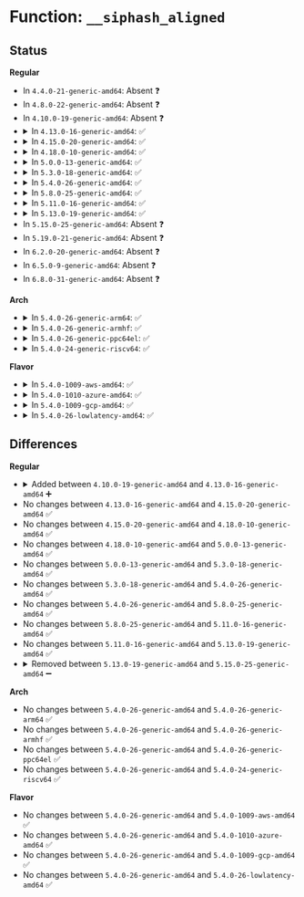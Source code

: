 # Function: <code>__siphash_aligned</code>

## Status
<b>Regular</b>
<ul>
<li>
In <code>4.4.0-21-generic-amd64</code>: Absent ❓
</li>
<li>
In <code>4.8.0-22-generic-amd64</code>: Absent ❓
</li>
<li>
In <code>4.10.0-19-generic-amd64</code>: Absent ❓
</li>
<li>
<details>
<summary>In <code>4.13.0-16-generic-amd64</code>: ✅</summary>

```c
u64 __siphash_aligned(const void * data, size_t len, const siphash_key_t * key)
```

```json
{
  "name": "__siphash_aligned",
  "collision_type": "Unique Global",
  "inline_type": "No",
  "funcs": [
    {
      "addr": 18446744071588237792,
      "name": "__siphash_aligned",
      "external": true,
      "loc": "lib/siphash.c:52",
      "file": "lib/siphash.c",
      "inline": "seen, unknown",
      "caller_inline": [],
      "caller_func": [
        "net/core/secure_seq.c:secure_dccpv6_sequence_number",
        "net/core/secure_seq.c:secure_ipv6_port_ephemeral",
        "net/core/secure_seq.c:secure_tcpv6_seq",
        "net/ipv6/syncookies.c:cookie_hash"
      ]
    }
  ],
  "symbols": [
    {
      "addr": 18446744071588237792,
      "name": "__siphash_aligned",
      "section": ".text",
      "bind": "STB_GLOBAL",
      "size": 596
    }
  ]
}
```
</details>
</li>
<li>
<details>
<summary>In <code>4.15.0-20-generic-amd64</code>: ✅</summary>

```c
u64 __siphash_aligned(const void * data, size_t len, const siphash_key_t * key)
```

```json
{
  "name": "__siphash_aligned",
  "collision_type": "Unique Global",
  "inline_type": "No",
  "funcs": [
    {
      "addr": 18446744071588789216,
      "name": "__siphash_aligned",
      "external": true,
      "loc": "lib/siphash.c:52",
      "file": "lib/siphash.c",
      "inline": "seen, unknown",
      "caller_inline": [],
      "caller_func": [
        "net/core/secure_seq.c:secure_dccpv6_sequence_number",
        "net/core/secure_seq.c:secure_ipv6_port_ephemeral",
        "net/core/secure_seq.c:secure_tcpv6_seq",
        "net/ipv6/syncookies.c:cookie_hash"
      ]
    }
  ],
  "symbols": [
    {
      "addr": 18446744071588789216,
      "name": "__siphash_aligned",
      "section": ".text",
      "bind": "STB_GLOBAL",
      "size": 596
    }
  ]
}
```
</details>
</li>
<li>
<details>
<summary>In <code>4.18.0-10-generic-amd64</code>: ✅</summary>

```c
u64 __siphash_aligned(const void * data, size_t len, const siphash_key_t * key)
```

```json
{
  "name": "__siphash_aligned",
  "collision_type": "Unique Global",
  "inline_type": "No",
  "funcs": [
    {
      "addr": 18446744071589167440,
      "name": "__siphash_aligned",
      "external": true,
      "loc": "lib/siphash.c:52",
      "file": "lib/siphash.c",
      "inline": "seen, unknown",
      "caller_inline": [],
      "caller_func": [
        "net/core/secure_seq.c:secure_dccpv6_sequence_number",
        "net/core/secure_seq.c:secure_ipv6_port_ephemeral",
        "net/core/secure_seq.c:secure_tcpv6_seq",
        "net/ipv6/syncookies.c:cookie_hash"
      ]
    }
  ],
  "symbols": [
    {
      "addr": 18446744071589167440,
      "name": "__siphash_aligned",
      "section": ".text",
      "bind": "STB_GLOBAL",
      "size": 575
    }
  ]
}
```
</details>
</li>
<li>
<details>
<summary>In <code>5.0.0-13-generic-amd64</code>: ✅</summary>

```c
u64 __siphash_aligned(const void * data, size_t len, const siphash_key_t * key)
```

```json
{
  "name": "__siphash_aligned",
  "collision_type": "Unique Global",
  "inline_type": "No",
  "funcs": [
    {
      "addr": 18446744071589397360,
      "name": "__siphash_aligned",
      "external": true,
      "loc": "lib/siphash.c:52",
      "file": "lib/siphash.c",
      "inline": "seen, unknown",
      "caller_inline": [],
      "caller_func": [
        "net/core/secure_seq.c:secure_dccpv6_sequence_number",
        "net/core/secure_seq.c:secure_ipv6_port_ephemeral",
        "net/core/secure_seq.c:secure_tcpv6_seq",
        "net/ipv6/syncookies.c:cookie_hash"
      ]
    }
  ],
  "symbols": [
    {
      "addr": 18446744071589397360,
      "name": "__siphash_aligned",
      "section": ".text",
      "bind": "STB_GLOBAL",
      "size": 575
    }
  ]
}
```
</details>
</li>
<li>
<details>
<summary>In <code>5.3.0-18-generic-amd64</code>: ✅</summary>

```c
u64 __siphash_aligned(const void * data, size_t len, const siphash_key_t * key)
```

```json
{
  "name": "__siphash_aligned",
  "collision_type": "Unique Global",
  "inline_type": "No",
  "funcs": [
    {
      "addr": 18446744071589853440,
      "name": "__siphash_aligned",
      "external": true,
      "loc": "lib/siphash.c:52",
      "file": "lib/siphash.c",
      "inline": "seen, unknown",
      "caller_inline": [],
      "caller_func": [
        "net/core/secure_seq.c:secure_dccpv6_sequence_number",
        "net/core/secure_seq.c:secure_ipv6_port_ephemeral",
        "net/core/secure_seq.c:secure_tcpv6_seq",
        "net/ipv6/syncookies.c:cookie_hash"
      ]
    }
  ],
  "symbols": [
    {
      "addr": 18446744071589853440,
      "name": "__siphash_aligned",
      "section": ".text",
      "bind": "STB_GLOBAL",
      "size": 566
    }
  ]
}
```
</details>
</li>
<li>
<details>
<summary>In <code>5.4.0-26-generic-amd64</code>: ✅</summary>

```c
u64 __siphash_aligned(const void * data, size_t len, const siphash_key_t * key)
```

```json
{
  "name": "__siphash_aligned",
  "collision_type": "Unique Global",
  "inline_type": "No",
  "funcs": [
    {
      "addr": 18446744071590079232,
      "name": "__siphash_aligned",
      "external": true,
      "loc": "lib/siphash.c:52",
      "file": "lib/siphash.c",
      "inline": "seen, unknown",
      "caller_inline": [],
      "caller_func": [
        "net/core/secure_seq.c:secure_dccpv6_sequence_number",
        "net/core/secure_seq.c:secure_ipv6_port_ephemeral",
        "net/core/secure_seq.c:secure_tcpv6_seq",
        "net/core/flow_dissector.c:skb_get_hash_perturb",
        "net/core/flow_dissector.c:__skb_get_hash",
        "net/core/flow_dissector.c:__skb_get_hash_symmetric",
        "net/core/flow_dissector.c:flow_hash_from_keys",
        "net/ipv6/syncookies.c:cookie_hash"
      ]
    }
  ],
  "symbols": [
    {
      "addr": 18446744071590079232,
      "name": "__siphash_aligned",
      "section": ".text",
      "bind": "STB_GLOBAL",
      "size": 566
    }
  ]
}
```
</details>
</li>
<li>
<details>
<summary>In <code>5.8.0-25-generic-amd64</code>: ✅</summary>

```c
u64 __siphash_aligned(const void * data, size_t len, const siphash_key_t * key)
```

```json
{
  "name": "__siphash_aligned",
  "collision_type": "Unique Global",
  "inline_type": "No",
  "funcs": [
    {
      "addr": 18446744071585077056,
      "name": "__siphash_aligned",
      "external": true,
      "loc": "lib/siphash.c:52",
      "file": "lib/siphash.c",
      "inline": "seen, unknown",
      "caller_inline": [],
      "caller_func": [
        "fs/crypto/fname.c:fscrypt_fname_siphash",
        "net/core/secure_seq.c:secure_dccpv6_sequence_number",
        "net/core/secure_seq.c:secure_ipv6_port_ephemeral",
        "net/core/secure_seq.c:secure_tcpv6_seq",
        "net/core/flow_dissector.c:__flow_hash_from_keys"
      ]
    }
  ],
  "symbols": [
    {
      "addr": 18446744071585077056,
      "name": "__siphash_aligned",
      "section": ".text",
      "bind": "STB_GLOBAL",
      "size": 555
    }
  ]
}
```
</details>
</li>
<li>
<details>
<summary>In <code>5.11.0-16-generic-amd64</code>: ✅</summary>

```c
u64 __siphash_aligned(const void * data, size_t len, const siphash_key_t * key)
```

```json
{
  "name": "__siphash_aligned",
  "collision_type": "Unique Global",
  "inline_type": "No",
  "funcs": [
    {
      "addr": 18446744071585226224,
      "name": "__siphash_aligned",
      "external": true,
      "loc": "lib/siphash.c:52",
      "file": "lib/siphash.c",
      "inline": "seen, unknown",
      "caller_inline": [],
      "caller_func": [
        "fs/crypto/fname.c:fscrypt_fname_siphash",
        "net/core/secure_seq.c:secure_dccpv6_sequence_number",
        "net/core/secure_seq.c:secure_ipv6_port_ephemeral",
        "net/core/secure_seq.c:secure_tcpv6_seq",
        "net/core/flow_dissector.c:__flow_hash_from_keys"
      ]
    }
  ],
  "symbols": [
    {
      "addr": 18446744071585226224,
      "name": "__siphash_aligned",
      "section": ".text",
      "bind": "STB_GLOBAL",
      "size": 555
    }
  ]
}
```
</details>
</li>
<li>
<details>
<summary>In <code>5.13.0-19-generic-amd64</code>: ✅</summary>

```c
u64 __siphash_aligned(const void * data, size_t len, const siphash_key_t * key)
```

```json
{
  "name": "__siphash_aligned",
  "collision_type": "Unique Global",
  "inline_type": "No",
  "funcs": [
    {
      "addr": 18446744071585109104,
      "name": "__siphash_aligned",
      "external": true,
      "loc": "lib/siphash.c:52",
      "file": "lib/siphash.c",
      "inline": "seen, unknown",
      "caller_inline": [],
      "caller_func": [
        "fs/crypto/fname.c:fscrypt_fname_siphash",
        "net/core/secure_seq.c:secure_dccpv6_sequence_number",
        "net/core/secure_seq.c:secure_ipv6_port_ephemeral",
        "net/core/secure_seq.c:secure_tcpv6_seq",
        "net/core/flow_dissector.c:__flow_hash_from_keys"
      ]
    }
  ],
  "symbols": [
    {
      "addr": 18446744071585109104,
      "name": "__siphash_aligned",
      "section": ".text",
      "bind": "STB_GLOBAL",
      "size": 545
    }
  ]
}
```
</details>
</li>
<li>
In <code>5.15.0-25-generic-amd64</code>: Absent ❓
</li>
<li>
In <code>5.19.0-21-generic-amd64</code>: Absent ❓
</li>
<li>
In <code>6.2.0-20-generic-amd64</code>: Absent ❓
</li>
<li>
In <code>6.5.0-9-generic-amd64</code>: Absent ❓
</li>
<li>
In <code>6.8.0-31-generic-amd64</code>: Absent ❓
</li>
</ul>
<b>Arch</b>
<ul>
<li>
<details>
<summary>In <code>5.4.0-26-generic-arm64</code>: ✅</summary>

```c
u64 __siphash_aligned(const void * data, size_t len, const siphash_key_t * key)
```

```json
{
  "name": "__siphash_aligned",
  "collision_type": "Unique Global",
  "inline_type": "No",
  "funcs": [
    {
      "addr": 18446603336503857904,
      "name": "__siphash_aligned",
      "external": true,
      "loc": "lib/siphash.c:52",
      "file": "lib/siphash.c",
      "inline": "seen, unknown",
      "caller_inline": [],
      "caller_func": [
        "net/core/secure_seq.c:secure_dccpv6_sequence_number",
        "net/core/secure_seq.c:secure_ipv6_port_ephemeral",
        "net/core/secure_seq.c:secure_tcpv6_seq",
        "net/core/flow_dissector.c:skb_get_hash_perturb",
        "net/core/flow_dissector.c:__skb_get_hash",
        "net/core/flow_dissector.c:__skb_get_hash_symmetric",
        "net/core/flow_dissector.c:flow_hash_from_keys"
      ]
    }
  ],
  "symbols": [
    {
      "addr": 18446603336503857904,
      "name": "__siphash_aligned",
      "section": ".text",
      "bind": "STB_GLOBAL",
      "size": 492
    }
  ]
}
```
</details>
</li>
<li>
<details>
<summary>In <code>5.4.0-26-generic-armhf</code>: ✅</summary>

```c
u64 __siphash_aligned(const void * data, size_t len, const siphash_key_t * key)
```

```json
{
  "name": "__siphash_aligned",
  "collision_type": "Unique Global",
  "inline_type": "No",
  "funcs": [
    {
      "addr": 3236478572,
      "name": "__siphash_aligned",
      "external": true,
      "loc": "lib/siphash.c:52",
      "file": "lib/siphash.c",
      "inline": "seen, unknown",
      "caller_inline": [],
      "caller_func": [
        "net/core/secure_seq.c:secure_dccpv6_sequence_number",
        "net/core/secure_seq.c:secure_ipv6_port_ephemeral",
        "net/core/secure_seq.c:secure_tcpv6_seq",
        "net/core/flow_dissector.c:skb_get_hash_perturb",
        "net/core/flow_dissector.c:__skb_get_hash",
        "net/core/flow_dissector.c:__skb_get_hash_symmetric",
        "net/core/flow_dissector.c:flow_hash_from_keys",
        "net/ipv6/syncookies.c:cookie_hash"
      ]
    }
  ],
  "symbols": [
    {
      "addr": 3236478572,
      "name": "__siphash_aligned",
      "section": ".text",
      "bind": "STB_GLOBAL",
      "size": 1524
    }
  ]
}
```
</details>
</li>
<li>
<details>
<summary>In <code>5.4.0-26-generic-ppc64el</code>: ✅</summary>

```c
u64 __siphash_aligned(const void * data, size_t len, const siphash_key_t * key)
```

```json
{
  "name": "__siphash_aligned",
  "collision_type": "Unique Global",
  "inline_type": "No",
  "funcs": [
    {
      "addr": 13835058055297714224,
      "name": "__siphash_aligned",
      "external": true,
      "loc": "lib/siphash.c:52",
      "file": "lib/siphash.c",
      "inline": "seen, unknown",
      "caller_inline": [],
      "caller_func": [
        "net/core/secure_seq.c:secure_dccpv6_sequence_number",
        "net/core/secure_seq.c:secure_ipv6_port_ephemeral",
        "net/core/secure_seq.c:secure_tcpv6_seq",
        "net/core/flow_dissector.c:skb_get_hash_perturb",
        "net/core/flow_dissector.c:__skb_get_hash",
        "net/core/flow_dissector.c:__skb_get_hash_symmetric",
        "net/core/flow_dissector.c:flow_hash_from_keys"
      ]
    }
  ],
  "symbols": [
    {
      "addr": 13835058055297714224,
      "name": "__siphash_aligned",
      "section": ".text",
      "bind": "STB_GLOBAL",
      "size": 680
    }
  ]
}
```
</details>
</li>
<li>
<details>
<summary>In <code>5.4.0-24-generic-riscv64</code>: ✅</summary>

```c
u64 __siphash_aligned(const void * data, size_t len, const siphash_key_t * key)
```

```json
{
  "name": "__siphash_aligned",
  "collision_type": "Unique Global",
  "inline_type": "No",
  "funcs": [
    {
      "addr": 18446743936279748936,
      "name": "__siphash_aligned",
      "external": true,
      "loc": "lib/siphash.c:52",
      "file": "lib/siphash.c",
      "inline": "seen, unknown",
      "caller_inline": [],
      "caller_func": [
        "net/core/secure_seq.c:secure_dccpv6_sequence_number",
        "net/core/secure_seq.c:secure_ipv6_port_ephemeral",
        "net/core/secure_seq.c:secure_tcpv6_seq",
        "net/core/flow_dissector.c:skb_get_hash_perturb",
        "net/core/flow_dissector.c:__skb_get_hash",
        "net/core/flow_dissector.c:__skb_get_hash_symmetric",
        "net/core/flow_dissector.c:flow_hash_from_keys",
        "net/ipv6/syncookies.c:cookie_hash"
      ]
    }
  ],
  "symbols": [
    {
      "addr": 18446743936279748936,
      "name": "__siphash_aligned",
      "section": ".text",
      "bind": "STB_GLOBAL",
      "size": 812
    }
  ]
}
```
</details>
</li>
</ul>
<b>Flavor</b>
<ul>
<li>
<details>
<summary>In <code>5.4.0-1009-aws-amd64</code>: ✅</summary>

```c
u64 __siphash_aligned(const void * data, size_t len, const siphash_key_t * key)
```

```json
{
  "name": "__siphash_aligned",
  "collision_type": "Unique Global",
  "inline_type": "No",
  "funcs": [
    {
      "addr": 18446744071589681488,
      "name": "__siphash_aligned",
      "external": true,
      "loc": "lib/siphash.c:52",
      "file": "lib/siphash.c",
      "inline": "seen, unknown",
      "caller_inline": [],
      "caller_func": [
        "net/core/secure_seq.c:secure_dccpv6_sequence_number",
        "net/core/secure_seq.c:secure_ipv6_port_ephemeral",
        "net/core/secure_seq.c:secure_tcpv6_seq",
        "net/core/flow_dissector.c:skb_get_hash_perturb",
        "net/core/flow_dissector.c:__skb_get_hash",
        "net/core/flow_dissector.c:__skb_get_hash_symmetric",
        "net/core/flow_dissector.c:flow_hash_from_keys",
        "net/ipv6/syncookies.c:cookie_hash"
      ]
    }
  ],
  "symbols": [
    {
      "addr": 18446744071589681488,
      "name": "__siphash_aligned",
      "section": ".text",
      "bind": "STB_GLOBAL",
      "size": 566
    }
  ]
}
```
</details>
</li>
<li>
<details>
<summary>In <code>5.4.0-1010-azure-amd64</code>: ✅</summary>

```c
u64 __siphash_aligned(const void * data, size_t len, const siphash_key_t * key)
```

```json
{
  "name": "__siphash_aligned",
  "collision_type": "Unique Global",
  "inline_type": "No",
  "funcs": [
    {
      "addr": 18446744071589407280,
      "name": "__siphash_aligned",
      "external": true,
      "loc": "lib/siphash.c:52",
      "file": "lib/siphash.c",
      "inline": "seen, unknown",
      "caller_inline": [],
      "caller_func": [
        "net/core/secure_seq.c:secure_dccpv6_sequence_number",
        "net/core/secure_seq.c:secure_ipv6_port_ephemeral",
        "net/core/secure_seq.c:secure_tcpv6_seq",
        "net/core/flow_dissector.c:skb_get_hash_perturb",
        "net/core/flow_dissector.c:__skb_get_hash",
        "net/core/flow_dissector.c:__skb_get_hash_symmetric",
        "net/core/flow_dissector.c:flow_hash_from_keys",
        "net/ipv6/syncookies.c:cookie_hash"
      ]
    }
  ],
  "symbols": [
    {
      "addr": 18446744071589407280,
      "name": "__siphash_aligned",
      "section": ".text",
      "bind": "STB_GLOBAL",
      "size": 566
    }
  ]
}
```
</details>
</li>
<li>
<details>
<summary>In <code>5.4.0-1009-gcp-amd64</code>: ✅</summary>

```c
u64 __siphash_aligned(const void * data, size_t len, const siphash_key_t * key)
```

```json
{
  "name": "__siphash_aligned",
  "collision_type": "Unique Global",
  "inline_type": "No",
  "funcs": [
    {
      "addr": 18446744071590124864,
      "name": "__siphash_aligned",
      "external": true,
      "loc": "lib/siphash.c:52",
      "file": "lib/siphash.c",
      "inline": "seen, unknown",
      "caller_inline": [],
      "caller_func": [
        "net/core/secure_seq.c:secure_dccpv6_sequence_number",
        "net/core/secure_seq.c:secure_ipv6_port_ephemeral",
        "net/core/secure_seq.c:secure_tcpv6_seq",
        "net/core/flow_dissector.c:skb_get_hash_perturb",
        "net/core/flow_dissector.c:__skb_get_hash",
        "net/core/flow_dissector.c:__skb_get_hash_symmetric",
        "net/core/flow_dissector.c:flow_hash_from_keys",
        "net/netfilter/nf_conntrack_core.c:nf_ct_get_id",
        "net/netfilter/nf_conntrack_netlink.c:nf_expect_get_id",
        "net/ipv6/syncookies.c:cookie_hash"
      ]
    }
  ],
  "symbols": [
    {
      "addr": 18446744071590124864,
      "name": "__siphash_aligned",
      "section": ".text",
      "bind": "STB_GLOBAL",
      "size": 566
    }
  ]
}
```
</details>
</li>
<li>
<details>
<summary>In <code>5.4.0-26-lowlatency-amd64</code>: ✅</summary>

```c
u64 __siphash_aligned(const void * data, size_t len, const siphash_key_t * key)
```

```json
{
  "name": "__siphash_aligned",
  "collision_type": "Unique Global",
  "inline_type": "No",
  "funcs": [
    {
      "addr": 18446744071590175248,
      "name": "__siphash_aligned",
      "external": true,
      "loc": "lib/siphash.c:52",
      "file": "lib/siphash.c",
      "inline": "seen, unknown",
      "caller_inline": [],
      "caller_func": [
        "net/core/secure_seq.c:secure_dccpv6_sequence_number",
        "net/core/secure_seq.c:secure_ipv6_port_ephemeral",
        "net/core/secure_seq.c:secure_tcpv6_seq",
        "net/core/flow_dissector.c:skb_get_hash_perturb",
        "net/core/flow_dissector.c:__skb_get_hash",
        "net/core/flow_dissector.c:__skb_get_hash_symmetric",
        "net/core/flow_dissector.c:flow_hash_from_keys",
        "net/ipv6/syncookies.c:cookie_hash"
      ]
    }
  ],
  "symbols": [
    {
      "addr": 18446744071590175248,
      "name": "__siphash_aligned",
      "section": ".text",
      "bind": "STB_GLOBAL",
      "size": 566
    }
  ]
}
```
</details>
</li>
</ul>

## Differences
<b>Regular</b>
<ul>
<li>
<details>
<summary>Added between <code>4.10.0-19-generic-amd64</code> and <code>4.13.0-16-generic-amd64</code> ➕</summary>

```c
u64 __siphash_aligned(const void * data, size_t len, const siphash_key_t * key)
```
</details>
</li>
<li>
No changes between <code>4.13.0-16-generic-amd64</code> and <code>4.15.0-20-generic-amd64</code> ✅
</li>
<li>
No changes between <code>4.15.0-20-generic-amd64</code> and <code>4.18.0-10-generic-amd64</code> ✅
</li>
<li>
No changes between <code>4.18.0-10-generic-amd64</code> and <code>5.0.0-13-generic-amd64</code> ✅
</li>
<li>
No changes between <code>5.0.0-13-generic-amd64</code> and <code>5.3.0-18-generic-amd64</code> ✅
</li>
<li>
No changes between <code>5.3.0-18-generic-amd64</code> and <code>5.4.0-26-generic-amd64</code> ✅
</li>
<li>
No changes between <code>5.4.0-26-generic-amd64</code> and <code>5.8.0-25-generic-amd64</code> ✅
</li>
<li>
No changes between <code>5.8.0-25-generic-amd64</code> and <code>5.11.0-16-generic-amd64</code> ✅
</li>
<li>
No changes between <code>5.11.0-16-generic-amd64</code> and <code>5.13.0-19-generic-amd64</code> ✅
</li>
<li>
<details>
<summary>Removed between <code>5.13.0-19-generic-amd64</code> and <code>5.15.0-25-generic-amd64</code> ➖</summary>

```c
u64 __siphash_aligned(const void * data, size_t len, const siphash_key_t * key)
```
</details>
</li>
</ul>
<b>Arch</b>
<ul>
<li>
No changes between <code>5.4.0-26-generic-amd64</code> and <code>5.4.0-26-generic-arm64</code> ✅
</li>
<li>
No changes between <code>5.4.0-26-generic-amd64</code> and <code>5.4.0-26-generic-armhf</code> ✅
</li>
<li>
No changes between <code>5.4.0-26-generic-amd64</code> and <code>5.4.0-26-generic-ppc64el</code> ✅
</li>
<li>
No changes between <code>5.4.0-26-generic-amd64</code> and <code>5.4.0-24-generic-riscv64</code> ✅
</li>
</ul>
<b>Flavor</b>
<ul>
<li>
No changes between <code>5.4.0-26-generic-amd64</code> and <code>5.4.0-1009-aws-amd64</code> ✅
</li>
<li>
No changes between <code>5.4.0-26-generic-amd64</code> and <code>5.4.0-1010-azure-amd64</code> ✅
</li>
<li>
No changes between <code>5.4.0-26-generic-amd64</code> and <code>5.4.0-1009-gcp-amd64</code> ✅
</li>
<li>
No changes between <code>5.4.0-26-generic-amd64</code> and <code>5.4.0-26-lowlatency-amd64</code> ✅
</li>
</ul>
